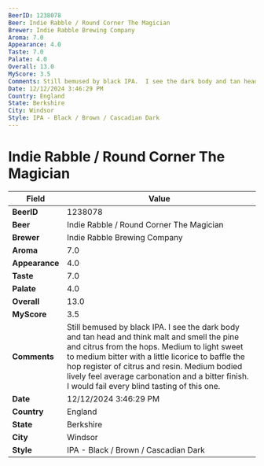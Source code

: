 ```yaml
---
BeerID: 1238078
Beer: Indie Rabble / Round Corner The Magician
Brewer: Indie Rabble Brewing Company
Aroma: 7.0
Appearance: 4.0
Taste: 7.0
Palate: 4.0
Overall: 13.0
MyScore: 3.5
Comments: Still bemused by black IPA.  I see the dark body and tan head and think malt and smell the pine and citrus from the hops.  Medium to light sweet to medium bitter with a little licorice to baffle the hop register of citrus and resin. Medium bodied lively feel average carbonation and a bitter finish.  I would fail every blind tasting of this one.
Date: 12/12/2024 3:46:29 PM
Country: England
State: Berkshire
City: Windsor
Style: IPA - Black / Brown / Cascadian Dark
---
```


# Indie Rabble / Round Corner The Magician

| Field         | Value |
|---------------|-------|
| **BeerID** | 1238078 |
| **Beer** | Indie Rabble / Round Corner The Magician |
| **Brewer** | Indie Rabble Brewing Company |
| **Aroma** | 7.0 |
| **Appearance** | 4.0 |
| **Taste** | 7.0 |
| **Palate** | 4.0 |
| **Overall** | 13.0 |
| **MyScore** | 3.5 |
| **Comments** | Still bemused by black IPA.  I see the dark body and tan head and think malt and smell the pine and citrus from the hops.  Medium to light sweet to medium bitter with a little licorice to baffle the hop register of citrus and resin. Medium bodied lively feel average carbonation and a bitter finish.  I would fail every blind tasting of this one.  |
| **Date** | 12/12/2024 3:46:29 PM |
| **Country** | England |
| **State** | Berkshire |
| **City** | Windsor |
| **Style** | IPA - Black / Brown / Cascadian Dark |
